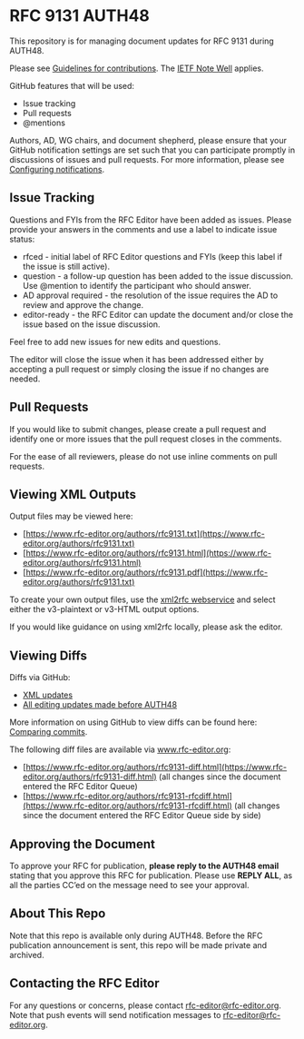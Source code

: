# RFC 9131 AUTH48
This repository is for managing document updates for RFC 9131 during AUTH48. 

Please see [Guidelines for contributions](https://github.com/rfc-editor/rfc9131-AUTH48/blob/main/CONTRIBUTING.md). The [IETF Note Well](https://github.com/rfc-editor/rfc9131-AUTH48/blob/main/note-well.md) applies.

GitHub features that will be used:
* Issue tracking
* Pull requests
* @mentions

Authors, AD, WG chairs, and document shepherd, please ensure that your GitHub notification settings are set such that you can participate promptly in discussions of issues and pull requests. For more information, please see [Configuring notifications](https://docs.github.com/en/account-and-profile/managing-subscriptions-and-notifications-on-github/setting-up-notifications/configuring-notifications).

## Issue Tracking
Questions and FYIs from the RFC Editor have been added as issues. Please provide your answers in the comments and use a label to indicate issue status:
* rfced - initial label of RFC Editor questions and FYIs (keep this label if the issue is still active).
* question - a follow-up question has been added to the issue discussion. Use @mention to identify the participant who should answer. 
* AD approval required - the resolution of the issue requires the AD to review and approve the change.
* editor-ready - the RFC Editor can update the document and/or close the issue based on the issue discussion.

Feel free to add new issues for new edits and questions. 

The editor will close the issue when it has been addressed either by accepting a pull request or simply closing the issue if no changes are needed.  

## Pull Requests
If you would like to submit changes, please create a pull request and identify one or more issues that the pull request closes in the comments. 

For the ease of all reviewers, please do not use inline comments on pull requests.
   
## Viewing XML Outputs
Output files may be viewed here:
* [https://www.rfc-editor.org/authors/rfc9131.txt](https://www.rfc-editor.org/authors/rfc9131.txt)
* [https://www.rfc-editor.org/authors/rfc9131.html](https://www.rfc-editor.org/authors/rfc9131.html)
* [https://www.rfc-editor.org/authors/rfc9131.pdf](https://www.rfc-editor.org/authors/rfc9131.txt)
   
To create your own output files, use the [xml2rfc webservice](https://xml2rfc.tools.ietf.org/experimental.html) and select either the v3-plaintext or v3-HTML output options.

If you would like guidance on using xml2rfc locally, please ask the editor. 

## Viewing Diffs
Diffs via GitHub:
* [XML updates](https://github.com/rfc-editor/rfc9131-AUTH48/compare/2714c1c..4db1e9d)
* [All editing updates made before AUTH48](https://github.com/rfc-editor/rfc9131-AUTH48/commit/21fe839e62967db3384ce82f80ce0c544eb0dc34#diff-6b54089daa52d9df55fce90f8bc50c919302eca89f8ffee131799a73851abe58)

More information on using GitHub to view diffs can be found here: [Comparing commits](https://docs.github.com/en/github/committing-changes-to-your-project/viewing-and-comparing-commits/comparing-commits).

The following diff files are available via www.rfc-editor.org:
* [https://www.rfc-editor.org/authors/rfc9131-diff.html](https://www.rfc-editor.org/authors/rfc9131-diff.html) (all changes since the document entered the RFC Editor Queue)
* [https://www.rfc-editor.org/authors/rfc9131-rfcdiff.html](https://www.rfc-editor.org/authors/rfc9131-rfcdiff.html) (all changes since the document entered the RFC Editor Queue side by side)

## Approving the Document
To approve your RFC for publication, **please reply to the AUTH48 email** stating that you approve this RFC for publication.  Please use **REPLY ALL**, as all the parties CC’ed on the message need to see your approval.

## About This Repo
Note that this repo is available only during AUTH48. Before the RFC publication announcement is sent, this repo will be made private and archived. 

## Contacting the RFC Editor
For any questions or concerns, please contact rfc-editor@rfc-editor.org. 
Note that push events will send notification messages to rfc-editor@rfc-editor.org. 
